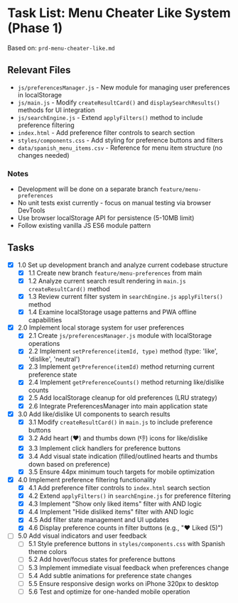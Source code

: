 # Task List: Menu Cheater Like System (Phase 1)

Based on: `prd-menu-cheater-like.md`

## Relevant Files

- `js/preferencesManager.js` - New module for managing user preferences in localStorage
- `js/main.js` - Modify `createResultCard()` and `displaySearchResults()` methods for UI integration
- `js/searchEngine.js` - Extend `applyFilters()` method to include preference filtering
- `index.html` - Add preference filter controls to search section
- `styles/components.css` - Add styling for preference buttons and filters
- `data/spanish_menu_items.csv` - Reference for menu item structure (no changes needed)

### Notes

- Development will be done on a separate branch `feature/menu-preferences`
- No unit tests exist currently - focus on manual testing via browser DevTools
- Use browser localStorage API for persistence (5-10MB limit)
- Follow existing vanilla JS ES6 module pattern

## Tasks

- [x] 1.0 Set up development branch and analyze current codebase structure
  - [x] 1.1 Create new branch `feature/menu-preferences` from main
  - [x] 1.2 Analyze current search result rendering in `main.js` `createResultCard()` method
  - [x] 1.3 Review current filter system in `searchEngine.js` `applyFilters()` method
  - [x] 1.4 Examine localStorage usage patterns and PWA offline capabilities

- [x] 2.0 Implement local storage system for user preferences
  - [x] 2.1 Create `js/preferencesManager.js` module with localStorage operations
  - [x] 2.2 Implement `setPreference(itemId, type)` method (type: 'like', 'dislike', 'neutral')
  - [x] 2.3 Implement `getPreference(itemId)` method returning current preference state
  - [x] 2.4 Implement `getPreferenceCounts()` method returning like/dislike counts
  - [x] 2.5 Add localStorage cleanup for old preferences (LRU strategy)
  - [x] 2.6 Integrate PreferencesManager into main application state

- [x] 3.0 Add like/dislike UI components to search results
  - [x] 3.1 Modify `createResultCard()` in `main.js` to include preference buttons
  - [x] 3.2 Add heart (♥️) and thumbs down (👎) icons for like/dislike
  - [x] 3.3 Implement click handlers for preference buttons
  - [x] 3.4 Add visual state indication (filled/outlined hearts and thumbs down based on preference)
  - [x] 3.5 Ensure 44px minimum touch targets for mobile optimization

- [x] 4.0 Implement preference filtering functionality
  - [x] 4.1 Add preference filter controls to `index.html` search section
  - [x] 4.2 Extend `applyFilters()` in `searchEngine.js` for preference filtering
  - [x] 4.3 Implement "Show only liked items" filter with AND logic
  - [x] 4.4 Implement "Hide disliked items" filter with AND logic
  - [x] 4.5 Add filter state management and UI updates
  - [x] 4.6 Display preference counts in filter buttons (e.g., "♥️ Liked (5)")

- [ ] 5.0 Add visual indicators and user feedback
  - [ ] 5.1 Style preference buttons in `styles/components.css` with Spanish theme colors
  - [ ] 5.2 Add hover/focus states for preference buttons
  - [ ] 5.3 Implement immediate visual feedback when preferences change
  - [ ] 5.4 Add subtle animations for preference state changes
  - [ ] 5.5 Ensure responsive design works on iPhone 320px to desktop
  - [ ] 5.6 Test and optimize for one-handed mobile operation